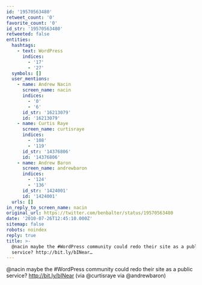 ```yaml
---
id: '19570563480'
retweet_count: '0'
favorite_count: '0'
id_str: '19570563480'
retweeted: false
entities:
  hashtags:
    - text: WordPress
      indices:
        - '17'
        - '27'
  symbols: []
  user_mentions:
    - name: Andrew Nacin
      screen_name: nacin
      indices:
        - '0'
        - '6'
      id_str: '16213079'
      id: '16213079'
    - name: Curtis Raye
      screen_name: curtisraye
      indices:
        - '108'
        - '119'
      id_str: '14376806'
      id: '14376806'
    - name: Andrew Baron
      screen_name: andrewbaron
      indices:
        - '124'
        - '136'
      id_str: '1424001'
      id: '1424001'
  urls: []
in_reply_to_screen_name: nacin
original_url: https://twitter.com/benbalter/status/19570563480
date: '2010-07-26T12:45:10.000Z'
sitemap: false
robots: noindex
reply: true
title: >-
  @nacin maybe the #WordPress community could redo their site as a public
  service? http://bit.ly/bINear…
---
```


@nacin maybe the #WordPress community could redo their site as a public service? http://bit.ly/bINear  (via @curtisraye via @andrewbaron)